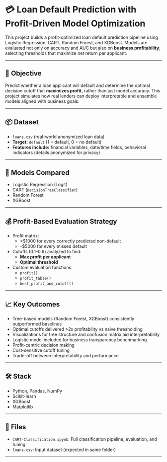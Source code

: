 # 💳 Loan Default Prediction with Profit-Driven Model Optimization

This project builds a profit-optimized loan default prediction pipeline using Logistic Regression, CART, Random Forest, and XGBoost. Models are evaluated not only on accuracy and AUC but also on **business profitability**, selecting thresholds that maximize net return per applicant.

---

## 🎯 Objective

Predict whether a loan applicant will default and determine the optimal decision cutoff that **maximizes profit**, rather than just model accuracy. This project simulates how real lenders can deploy interpretable and ensemble models aligned with business goals.

---

## 📦 Dataset

- `loans.csv` (real-world anonymized loan data)
- **Target:** `default` (1 = default, 0 = no default)
- **Features include:** financial variables, date/time fields, behavioral indicators (details anonymized for privacy)

---

## 🧠 Models Compared

- Logistic Regression (Logit)
- CART (`DecisionTreeClassifier`)
- Random Forest
- XGBoost

---

## 💰 Profit-Based Evaluation Strategy

- Profit matrix:
  - +$1000 for every correctly predicted non-default
  - –$5000 for every missed default
- Cutoffs (0.1–0.9) analyzed to find:
  - **Max profit per applicant**
  - **Optimal threshold**
- Custom evaluation functions:
  - `profit()`
  - `profit_table()`
  - `best_profit_and_cutoff()`

---

## 📈 Key Outcomes

- Tree-based models (Random Forest, XGBoost) consistently outperformed baselines
- Optimal cutoffs delivered >2x profitability vs naive thresholding
- Visualizations for tree structure and confusion matrix aid interpretability
- Logistic model included for business transparency benchmarking
- Profit-centric decision making
- Cost-sensitive cutoff tuning
- Trade-off between interpretability and performance

---

## 🛠️ Stack

- Python, Pandas, NumPy
- Scikit-learn
- XGBoost
- Matplotlib

---

## 📁 Files

- `CART-Classification.ipynb`: Full classification pipeline, evaluation, and tuning
- `loans.csv`: Input dataset (expected in same folder)

---
